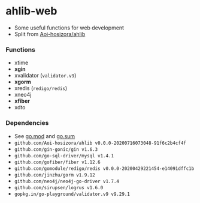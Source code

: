 # ahlib-web

+ Some useful functions for web development
+ Split from [Aoi-hosizora/ahlib](https://github.com/Aoi-hosizora/ahlib)

### Functions

+ xtime
+ **xgin**
+ xvalidator (`validator.v9`)
+ **xgorm**
+ xredis (`redigo/redis`)
+ xneo4j
+ **xfiber**
+ xdto

### Dependencies

+ See [go.mod](./go.mod) and [go.sum](./go.sum)
+ `github.com/Aoi-hosizora/ahlib v0.0.0-20200716073048-91f6c2b4cf4f`
+ `github.com/gin-gonic/gin v1.6.3`
+ `github.com/go-sql-driver/mysql v1.4.1`
+ `github.com/gofiber/fiber v1.12.6`
+ `github.com/gomodule/redigo/redis v0.0.0-20200429221454-e14091dffc1b`
+ `github.com/jinzhu/gorm v1.9.12`
+ `github.com/neo4j/neo4j-go-driver v1.7.4`
+ `github.com/sirupsen/logrus v1.6.0`
+ `gopkg.in/go-playground/validator.v9 v9.29.1`
